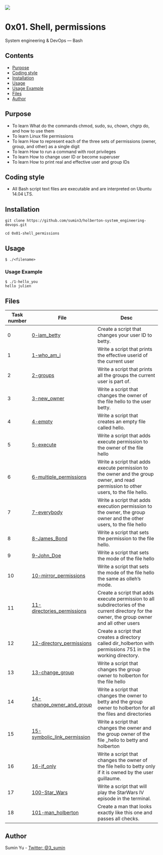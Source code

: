 <img src="https://www.holbertonschool.com/holberton-logo-twitter-card.png">

# 0x01. Shell, permissions
System engineering & DevOps ― Bash

## Contents
* [Purpose](https://github.com/sumin3/holberton-system_engineering-devops/tree/master/0x01-shell_permissions#Purpose)
* [Coding style](https://github.com/sumin3/holberton-system_engineering-devops/tree/master/0x01-shell_permissions#Coding-style)
* [Installation](https://github.com/sumin3/holberton-system_engineering-devops/tree/master/0x01-shell_permissions#installation)
* [Usage](https://github.com/sumin3/holberton-system_engineering-devops/tree/master/0x01-shell_permissions#usage)
* [Usage Example](https://github.com/sumin3/holberton-system_engineering-devops/tree/master/0x01-shell_permissions#Usage-Example)
* [Files](https://github.com/sumin3/holberton-system_engineering-devops/tree/master/0x01-shell_permissions#Files)
* [Author](https://github.com/sumin3/holberton-system_engineering-devops/tree/master/0x01-shell_permissions#author)

## Purpose
- To learn What do the commands chmod, sudo, su, chown, chgrp do, and how to use them
- To learn Linux file permissions
- To learn How to represent each of the three sets of permissions (owner, group, and other) as a single digit
- To learn How to run a command with root privileges
- To learn How to change user ID or become superuser
- To learn How to print real and effective user and group IDs

## Coding style
- All Bash script text files are executable and are interpreted on Ubuntu 14.04 LTS.

## Installation
```
git clone https://github.com/sumin3/holberton-system_engineering-devops.git
```
```
cd 0x01-shell_permissions
```

## Usage
```
$ ./<filename>
```

### Usage Example
```
$ ./1-hello_you 
hello julien
```
## Files
Task number | File | Desc
---|--|---
0 | [0-iam_betty](0-iam_betty) |  Create a script that changes your user ID to betty.
1 | [1-who_am_i](1-who_am_i) |  Write a script that prints the effective userid of the current user
2 | [2-groups](2-groups) |  Write a script that prints all the groups the current user is part of.
3 | [3-new_owner](3-new_owner) |  Write a script that changes the owner of the file hello to the user betty.
4 | [4-empty](4-empty) |  Write a script that creates an empty file called hello.
5 | [5-execute](5-execute) |  Write a script that adds execute permission to the owner of the file hello
6 | [6-multiple_permissions](6-multiple_permissions) |  Write a script that adds execute permission to the owner and the group owner, and read permission to other users, to the file hello.
7 | [7-everybody](7-everybody) |  Write a script that adds execution permission to the owner, the group owner and the other users, to the file hello
8 | [8-James_Bond](8-James_Bond) |  Write a script that sets the permission to the file hello.
9 | [9-John_Doe](9-John_Doe) |   Write a script that sets the mode of the file hello
10 | [10-mirror_permissions](10-mirror_permissions) |  Write a script that sets the mode of the file hello the same as olleh’s mode.
11 | [11-directories_permissions](11-directories_permissions) |  Create a script that adds execute permission to all subdirectories of the current directory for the owner, the group owner and all other users
12 | [12-directory_permissions](12-directory_permissions) |  Create a script that creates a directory called dir_holberton with permissions 751 in the working directory.
13 | [13-change_group](13-change_group) |  Write a script that changes the group owner to holberton for the file hello
14 | [14-change_owner_and_group](14-change_owner_and_group) |  Write a script that changes the owner to betty and the group owner to holberton for all the files and directories 
15 | [15-symbolic_link_permission](15-symbolic_link_permissions) |  Write a script that changes the owner and the group owner of the file _hello to betty and holberton
16 | [16-if_only](16-if_only) |  Write a script that changes the owner of the file hello to betty only if it is owned by the user guillaume.
17 | [100-Star_Wars](100-Star_Wars) |  Write a script that will play the StarWars IV episode in the terminal.
18 | [101-man_holberton](101-man_holberton) |  Create a man that looks exactly like this one and passes all checks.

## Author
Sumin Yu - [Twitter: @3_sumin](https://twitter.com/3_sumin) 